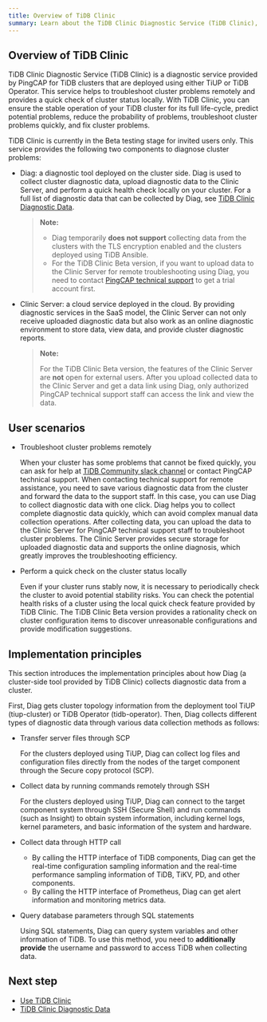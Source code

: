 ```yaml
---
title: Overview of TiDB Clinic
summary: Learn about the TiDB Clinic Diagnostic Service (TiDB Clinic), including tool components, user scenarios, and implementation principles.
---
```


## Overview of TiDB Clinic

TiDB Clinic Diagnostic Service (TiDB Clinic) is a diagnostic service provided by PingCAP for TiDB clusters that are deployed using either TiUP or TiDB Operator. This service helps to troubleshoot cluster problems remotely and provides a quick check of cluster status locally. With TiDB Clinic, you can ensure the stable operation of your TiDB cluster for its full life-cycle, predict potential problems, reduce the probability of problems, troubleshoot cluster problems quickly, and fix cluster problems.

TiDB Clinic is currently in the Beta testing stage for invited users only. This service provides the following two components to diagnose cluster problems:

- Diag: a diagnostic tool deployed on the cluster side. Diag is used to collect cluster diagnostic data, upload diagnostic data to the Clinic Server, and perform a quick health check locally on your cluster. For a full list of diagnostic data that can be collected by Diag, see [TiDB Clinic Diagnostic Data](/clinic/clinic-data-instruction-for-tiup.md).

    > **Note:**
    >
    > - Diag temporarily **does not support** collecting data from the clusters with the TLS encryption enabled and the clusters deployed using TiDB Ansible.
    > - For the TiDB Clinic Beta version, if you want to upload data to the Clinic Server for remote troubleshooting using Diag, you need to contact [PingCAP technical support](https://en.pingcap.com/contact-us/) to get a trial account first.

- Clinic Server: a cloud service deployed in the cloud. By providing diagnostic services in the SaaS model, the Clinic Server can not only receive uploaded diagnostic data but also work as an online diagnostic environment to store data, view data, and provide cluster diagnostic reports.

    > **Note:**
    >
    > For the TiDB Clinic Beta version, the features of the Clinic Server are **not** open for external users. After you upload collected data to the Clinic Server and get a data link using Diag, only authorized PingCAP technical support staff can access the link and view the data.

## User scenarios

- Troubleshoot cluster problems remotely

    When your cluster has some problems that cannot be fixed quickly, you can ask for help at [TiDB Community slack channel](https://tidbcommunity.slack.com/archives/CH7TTLL7P) or contact PingCAP technical support. When contacting technical support for remote assistance, you need to save various diagnostic data from the cluster and forward the data to the support staff. In this case, you can use Diag to collect diagnostic data with one click. Diag helps you to collect complete diagnostic data quickly, which can avoid complex manual data collection operations. After collecting data, you can upload the data to the Clinic Server for PingCAP technical support staff to troubleshoot cluster problems. The Clinic Server provides secure storage for uploaded diagnostic data and supports the online diagnosis, which greatly improves the troubleshooting efficiency.

- Perform a quick check on the cluster status locally

    Even if your cluster runs stably now, it is necessary to periodically check the cluster to avoid potential stability risks. You can check the potential health risks of a cluster using the local quick check feature provided by TiDB Clinic. The TiDB Clinic Beta version provides a rationality check on cluster configuration items to discover unreasonable configurations and provide modification suggestions.

## Implementation principles

This section introduces the implementation principles about how Diag (a cluster-side tool provided by TiDB Clinic) collects diagnostic data from a cluster.

First, Diag gets cluster topology information from the deployment tool TiUP (tiup-cluster) or TiDB Operator (tidb-operator). Then, Diag collects different types of diagnostic data through various data collection methods as follows:

- Transfer server files through SCP

    For the clusters deployed using TiUP, Diag can collect log files and configuration files directly from the nodes of the target component through the Secure copy protocol (SCP).

- Collect data by running commands remotely through SSH

    For the clusters deployed using TiUP, Diag can connect to the target component system through SSH (Secure Shell) and run commands (such as Insight) to obtain system information, including kernel logs, kernel parameters, and basic information of the system and hardware.

- Collect data through HTTP call

    - By calling the HTTP interface of TiDB components, Diag can get the real-time configuration sampling information and the real-time performance sampling information of TiDB, TiKV, PD, and other components.
    - By calling the HTTP interface of Prometheus, Diag can get alert information and monitoring metrics data.

- Query database parameters through SQL statements

    Using SQL statements, Diag can query system variables and other information of TiDB. To use this method, you need to **additionally provide** the username and password to access TiDB when collecting data.

## Next step

- [Use TiDB Clinic](/clinic/clinic-user-guide-for-tiup.md)
- [TiDB Clinic Diagnostic Data](/clinic/clinic-data-instruction-for-tiup.md)
